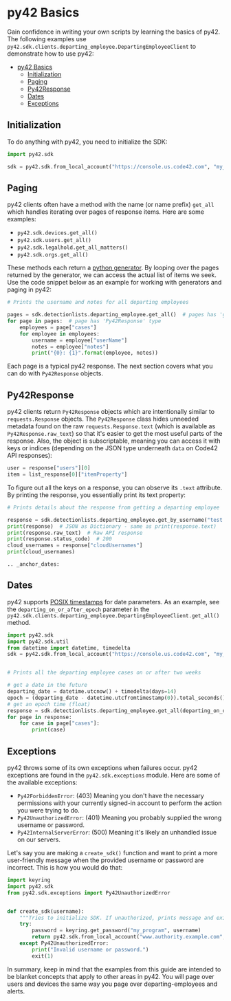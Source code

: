 # py42 Basics

Gain confidence in writing your own scripts by learning the basics of py42. The following examples use
`py42.sdk.clients.departing_employee.DepartingEmployeeClient` to demonstrate how to use py42:
- [py42 Basics](#py42-basics)
  - [Initialization](#initialization)
  - [Paging](#paging)
  - [Py42Response](#py42response)
  - [Dates](#dates)
  - [Exceptions](#exceptions)

## Initialization

To do anything with py42, you need to initialize the SDK:

```python
import py42.sdk

sdk = py42.sdk.from_local_account("https://console.us.code42.com", "my_username", "my_password")
```

## Paging

py42 clients often have a method with the name (or name prefix) `get_all`  which handles iterating over pages of
response items. Here are some examples:
* `py42.sdk.devices.get_all()`
* `py42.sdk.users.get_all()`
* `py42.sdk.legalhold.get_all_matters()`
* `py42.sdk.orgs.get_all()`

These methods each return a [python generator](https://wiki.python.org/moin/Generators). By looping over the pages
returned by the generator, we can access the actual list of items we seek. Use the code snippet below as an example
for working with generators and paging in py42:

```python
# Prints the username and notes for all departing employees

pages = sdk.detectionlists.departing_employee.get_all()  # pages has 'generator' type
for page in pages:  # page has 'Py42Response' type
    employees = page["cases"]
    for employee in employees:
        username = employee["userName"]
        notes = employee["notes"]
        print("{0}: {1}".format(employee, notes))
```

Each page is a typical py42 response. The next section covers what you can do with `Py42Response` objects.

## Py42Response

py42 clients return `Py42Response` objects which are intentionally similar to `requests.Response` objects.
The `Py42Response` class hides unneeded metadata found on the raw `requests.Response.text` (which is available as
`Py42Response.raw_text`) so that it's easier to get the most useful parts of the response. Also, the object is
subscriptable, meaning you can access it with keys or indices (depending on the JSON type underneath `data` on Code42 API responses):

```python
user = response["users"][0]
item = list_response[0]["itemProperty"]
```

To figure out all the keys on a response, you can observe its `.text` attribute. By printing the response, you
essentially print its text property:

```python
# Prints details about the response from getting a departing employee

response = sdk.detectionlists.departing_employee.get_by_username("test.user@example.com")
print(response)  # JSON as Dictionary - same as print(response.text)
print(response.raw_text)  # Raw API response
print(response.status_code)  # 200
cloud_usernames = response["cloudUsernames"]
print(cloud_usernames)
```

```eval_rst
.. _anchor_dates:
```

## Dates

py42 supports [POSIX timestamps](https://en.wikipedia.org/wiki/Unix_time) for date parameters. As an example, see
the `departing_on_or_after_epoch` parameter in the
`py42.sdk.clients.departing_employee.DepartingEmployeeClient.get_all()` method.

```python
import py42.sdk
import py42.sdk.util
from datetime import datetime, timedelta
sdk = py42.sdk.from_local_account("https://console.us.code42.com", "my_username", "my_password")


# Prints all the departing employee cases on or after two weeks

# get a date in the future
departing_date = datetime.utcnow() + timedelta(days=14)
epoch = (departing_date - datetime.utcfromtimestamp(0)).total_seconds()
# get an epoch time (float)
response = sdk.detectionlists.departing_employee.get_all(departing_on_or_after_epoch=epoch)
for page in response:
    for case in page["cases"]:
        print(case)
```

## Exceptions

py42 throws some of its own exceptions when failures occur. py42 exceptions are found in the `py42.sdk.exceptions`
module. Here are some of the available exceptions:
* `Py42ForbiddenError`: (403) Meaning you don't have the necessary permissions with your currently signed-in account
to perform the action you were trying to do.
* `Py42UnauthorizedError`: (401) Meaning you probably supplied the wrong username or password.
* `Py42InternalServerError`: (500) Meaning it's likely an unhandled issue on our servers.

Let's say you are making a `create_sdk()` function and want to print a more user-friendly message when the provided
username or password are incorrect. This is how you would do that:

```python
import keyring
import py42.sdk
from py42.sdk.exceptions import Py42UnauthorizedError


def create_sdk(username):
    """Tries to initialize SDK. If unauthorized, prints message and exits."""
    try:
        password = keyring.get_password("my_program", username)
        return py42.sdk.from_local_account("www.authority.example.com", username, password)
    except Py42UnauthorizedError:
        print("Invalid username or password.")
        exit(1)
```

In summary, keep in mind that the examples from this guide are intended to be blanket concepts that apply to other
areas in py42. You will page over users and devices the same way you page over departing-employees and alerts.
